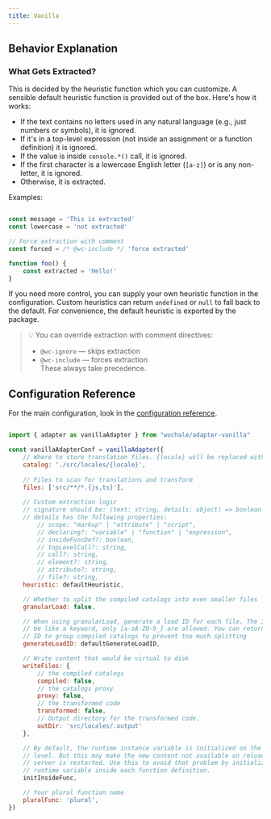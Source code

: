 ```yaml
---
title: Vanilla
---
```


## Behavior Explanation

### What Gets Extracted?

This is decided by the heuristic function which you can customize. A sensible
default heuristic function is provided out of the box. Here's how it works:

- If the text contains no letters used in any natural language (e.g., just numbers or symbols), it is ignored.
- If it's in a top-level expression (not inside an assignment or a function definition) it is ignored.
- If the value is inside `console.*()` call, it is ignored.
- If the first character is a lowercase English letter (`[a-z]`) or is any non-letter, it is ignored.
- Otherwise, it is extracted.

Examples:

```javascript

const message = 'This is extracted'
const lowercase = 'not extracted'

// Force extraction with comment
const forced = /* @wc-include */ 'force extracted'

function foo() {
    const extracted = 'Hello!'
}
```

If you need more control, you can supply your own heuristic function in the
configuration. Custom heuristics can return `undefined` or `null` to fall back
to the default. For convenience, the default heuristic is exported by the
package.

> 💡 You can override extraction with comment directives:
> - `@wc-ignore` — skips extraction
> - `@wc-include` — forces extraction  
> These always take precedence.

## Configuration Reference

For the main configuration, look in the [configuration reference](/reference/config).

```javascript

import { adapter as vanillaAdapter } from "wuchale/adapter-vanilla"

const vanillaAdapterConf = vanillaAdapter({
    // Where to store translation files. {locale} will be replaced with the respective locale.
    catalog: './src/locales/{locale}',
    
    // Files to scan for translations and transform
    files: ['src/**/*.{js,ts}'],
    
    // Custom extraction logic
    // signature should be: (text: string, details: object) => boolean | undefined
    // details has the following properties:
        // scope: "markup" | "attribute" | "script",
        // declaring?: "variable" | "function" | "expression",
        // insideFuncDef?: boolean,
        // topLevelCall?: string,
        // call?: string,
        // element?: string,
        // attribute?: string,
        // file?: string,
    heuristic: defaultHeuristic,

    // Whether to split the compiled catalogs into even smaller files
    granularLoad: false,

    // When using granularLoad, generate a load ID for each file. The ID should
    // be like a keyword, only [a-zA-Z0-9_] are allowed. You can return the same
    // ID to group compiled catalogs to prevent too much splitting
    generateLoadID: defaultGenerateLoadID,

    // Write content that would be virtual to disk
    writeFiles: {
        // the compiled catalogs
        compiled: false,
        // the catalogs proxy
        proxy: false,
        // the transformed code
        transformed: false,
        // Output directory for the transformed code.
        outDir: 'src/locales/.output'
    },

    // By default, the runtime instance variable is initialized on the top
    // level. But this may make the new content not available on reload unless the
    // server is restarted. Use this to avoid that problem by initializing the
    // runtime variable inside each function definition.
    initInsideFunc,

    // Your plural function name
    pluralFunc: 'plural',
})
```
